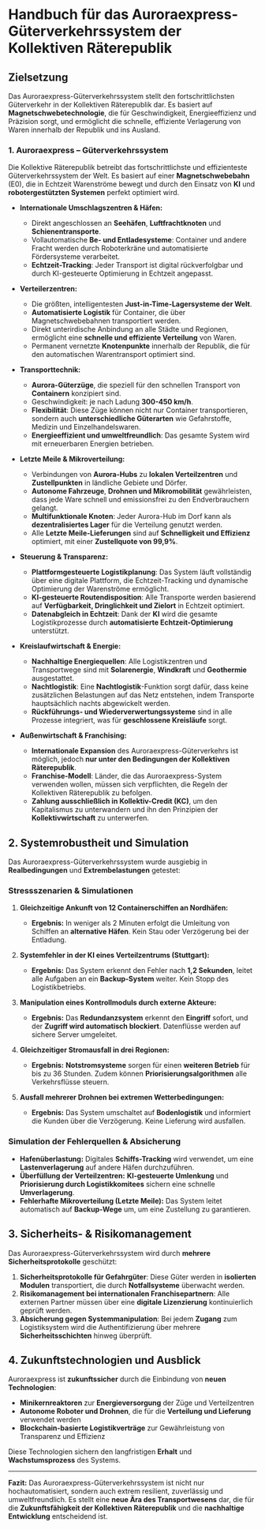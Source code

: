 
# Handbuch für das Auroraexpress-Güterverkehrssystem der Kollektiven Räterepublik

## Zielsetzung
Das Auroraexpress-Güterverkehrssystem stellt den fortschrittlichsten Güterverkehr in der Kollektiven Räterepublik dar. Es basiert auf **Magnetschwebetechnologie**, die für Geschwindigkeit, Energieeffizienz und Präzision sorgt, und ermöglicht die schnelle, effiziente Verlagerung von Waren innerhalb der Republik und ins Ausland.

### 1. Auroraexpress – Güterverkehrssystem

Die Kollektive Räterepublik betreibt das fortschrittlichste und effizienteste Güterverkehrssystem der Welt. Es basiert auf einer **Magnetschwebebahn** (E0), die in Echtzeit Warenströme bewegt und durch den Einsatz von **KI** und **robotergestützten Systemen** perfekt optimiert wird.

- **Internationale Umschlagszentren & Häfen:**
  - Direkt angeschlossen an **Seehäfen**, **Luftfrachtknoten** und **Schienentransporte**.
  - Vollautomatische **Be- und Entladesysteme**: Container und andere Fracht werden durch Roboterkräne und automatisierte Fördersysteme verarbeitet.
  - **Echtzeit-Tracking**: Jeder Transport ist digital rückverfolgbar und durch KI-gesteuerte Optimierung in Echtzeit angepasst.

- **Verteilerzentren:**
  - Die größten, intelligentesten **Just-in-Time-Lagersysteme der Welt**.
  - **Automatisierte Logistik** für Container, die über Magnetschwebebahnen transportiert werden.
  - Direkt unterirdische Anbindung an alle Städte und Regionen, ermöglicht eine **schnelle und effiziente Verteilung** von Waren.
  - Permanent vernetzte **Knotenpunkte** innerhalb der Republik, die für den automatischen Warentransport optimiert sind.

- **Transporttechnik:**
  - **Aurora-Güterzüge**, die speziell für den schnellen Transport von **Containern** konzipiert sind.
  - Geschwindigkeit: je nach Ladung **300-450 km/h**.
  - **Flexibilität**: Diese Züge können nicht nur Container transportieren, sondern auch **unterschiedliche Güterarten** wie Gefahrstoffe, Medizin und Einzelhandelswaren.
  - **Energieeffizient und umweltfreundlich**: Das gesamte System wird mit erneuerbaren Energien betrieben.

- **Letzte Meile & Mikroverteilung:**
  - Verbindungen von **Aurora-Hubs** zu **lokalen Verteilzentren** und **Zustellpunkten** in ländliche Gebiete und Dörfer.
  - **Autonome Fahrzeuge**, **Drohnen und Mikromobilität** gewährleisten, dass jede Ware schnell und emissionsfrei zu den Endverbrauchern gelangt.
  - **Multifunktionale Knoten**: Jeder Aurora-Hub im Dorf kann als **dezentralisiertes Lager** für die Verteilung genutzt werden.
  - Alle **Letzte Meile-Lieferungen** sind auf **Schnelligkeit und Effizienz** optimiert, mit einer **Zustellquote von 99,9%**.

- **Steuerung & Transparenz:**
  - **Plattformgesteuerte Logistikplanung**: Das System läuft vollständig über eine digitale Plattform, die Echtzeit-Tracking und dynamische Optimierung der Warenströme ermöglicht.
  - **KI-gesteuerte Routendisposition**: Alle Transporte werden basierend auf **Verfügbarkeit, Dringlichkeit und Zielort** in Echtzeit optimiert.
  - **Datenabgleich in Echtzeit**: Dank der **KI** wird die gesamte Logistikprozesse durch **automatisierte Echtzeit-Optimierung** unterstützt.

- **Kreislaufwirtschaft & Energie:**
  - **Nachhaltige Energiequellen**: Alle Logistikzentren und Transportwege sind mit **Solarenergie**, **Windkraft** und **Geothermie** ausgestattet.
  - **Nachtlogistik**: Eine **Nachtlogistik**-Funktion sorgt dafür, dass keine zusätzlichen Belastungen auf das Netz entstehen, indem Transporte hauptsächlich nachts abgewickelt werden.
  - **Rückführungs- und Wiederverwertungssysteme** sind in alle Prozesse integriert, was für **geschlossene Kreisläufe** sorgt.

- **Außenwirtschaft & Franchising:**
  - **Internationale Expansion** des Auroraexpress-Güterverkehrs ist möglich, jedoch **nur unter den Bedingungen der Kollektiven Räterepublik**.
  - **Franchise-Modell**: Länder, die das Auroraexpress-System verwenden wollen, müssen sich verpflichten, die Regeln der Kollektiven Räterepublik zu befolgen.
  - **Zahlung ausschließlich in Kollektiv-Credit (KC)**, um den Kapitalismus zu unterwandern und ihn den Prinzipien der **Kollektivwirtschaft** zu unterwerfen.

## 2. Systemrobustheit und Simulation

Das Auroraexpress-Güterverkehrssystem wurde ausgiebig in **Realbedingungen** und **Extrembelastungen** getestet:

### Stressszenarien & Simulationen

1. **Gleichzeitige Ankunft von 12 Containerschiffen an Nordhäfen:**
   - **Ergebnis:** In weniger als 2 Minuten erfolgt die Umleitung von Schiffen an **alternative Häfen**. Kein Stau oder Verzögerung bei der Entladung.
   
2. **Systemfehler in der KI eines Verteilzentrums (Stuttgart):**
   - **Ergebnis:** Das System erkennt den Fehler nach **1,2 Sekunden**, leitet alle Aufgaben an ein **Backup-System** weiter. Kein Stopp des Logistikbetriebs.
   
3. **Manipulation eines Kontrollmoduls durch externe Akteure:**
   - **Ergebnis:** Das **Redundanzsystem** erkennt den **Eingriff** sofort, und der **Zugriff wird automatisch blockiert**. Datenflüsse werden auf sichere Server umgeleitet.
   
4. **Gleichzeitiger Stromausfall in drei Regionen:**
   - **Ergebnis:** **Notstromsysteme** sorgen für einen **weiteren Betrieb** für bis zu 36 Stunden. Zudem können **Priorisierungsalgorithmen** alle Verkehrsflüsse steuern.

5. **Ausfall mehrerer Drohnen bei extremen Wetterbedingungen:**
   - **Ergebnis:** Das System umschaltet auf **Bodenlogistik** und informiert die Kunden über die Verzögerung. Keine Lieferung wird ausfallen.

### Simulation der Fehlerquellen & Absicherung

- **Hafenüberlastung:** Digitales **Schiffs-Tracking** wird verwendet, um eine **Lastenverlagerung** auf andere Häfen durchzuführen.
- **Überfüllung der Verteilzentren:** **KI-gesteuerte Umlenkung** und **Priorisierung durch Logistikkomitees** sichern eine schnelle **Umverlagerung**.
- **Fehlerhafte Mikroverteilung (Letzte Meile):** Das System leitet automatisch auf **Backup-Wege** um, um eine Zustellung zu garantieren.

## 3. Sicherheits- & Risikomanagement

Das Auroraexpress-Güterverkehrssystem wird durch **mehrere Sicherheitsprotokolle** geschützt:

1. **Sicherheitsprotokolle für Gefahrgüter**: Diese Güter werden in **isolierten Modulen** transportiert, die durch **Notfallsysteme** überwacht werden.
2. **Risikomanagement bei internationalen Franchisepartnern**: Alle externen Partner müssen über eine **digitale Lizenzierung** kontinuierlich geprüft werden.
3. **Absicherung gegen Systemmanipulation**: Bei jedem **Zugang** zum Logistiksystem wird die Authentifizierung über mehrere **Sicherheitsschichten** hinweg überprüft.

## 4. Zukunftstechnologien und Ausblick

Auroraexpress ist **zukunftssicher** durch die Einbindung von **neuen Technologien**:

- **Minikernreaktoren** zur **Energieversorgung** der Züge und Verteilzentren
- **Autonome Roboter und Drohnen**, die für die **Verteilung und Lieferung** verwendet werden
- **Blockchain-basierte Logistikverträge** zur Gewährleistung von Transparenz und Effizienz

Diese Technologien sichern den langfristigen **Erhalt** und **Wachstumsprozess** des Systems.

---

**Fazit:** Das Auroraexpress-Güterverkehrssystem ist nicht nur hochautomatisiert, sondern auch extrem resilient, zuverlässig und umweltfreundlich. Es stellt eine **neue Ära des Transportwesens** dar, die für die **Zukunftsfähigkeit der Kollektiven Räterepublik** und die **nachhaltige Entwicklung** entscheidend ist.

